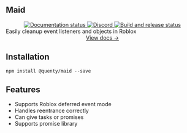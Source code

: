 ## Maid
<div align="center">
  <a href="http://quenty.github.io/NevermoreEngine/">
    <img src="https://github.com/Quenty/NevermoreEngine/actions/workflows/docs.yml/badge.svg" alt="Documentation status" />
  </a>
  <a href="https://discord.gg/mhtGUS8">
    <img src="https://img.shields.io/discord/385151591524597761?color=5865F2&label=discord&logo=discord&logoColor=white" alt="Discord" />
  </a>
  <a href="https://github.com/Quenty/NevermoreEngine/actions">
    <img src="https://github.com/Quenty/NevermoreEngine/actions/workflows/build.yml/badge.svg" alt="Build and release status" />
  </a>
</div>
Easily cleanup event listeners and objects in Roblox

<div align="center"><a href="https://quenty.github.io/NevermoreEngine/api/Maid">View docs →</a></div>

## Installation
```
npm install @quenty/maid --save
```

## Features

* Supports Roblox deferred event mode
* Handles reentrance correctly
* Can give tasks or promises
* Supports promise library